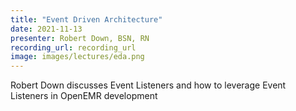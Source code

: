 ```yaml
---
title: "Event Driven Architecture"
date: 2021-11-13
presenter: Robert Down, BSN, RN
recording_url: recording_url
image: images/lectures/eda.png
---
```


Robert Down discusses Event Listeners and how to leverage Event Listeners in OpenEMR development
<!--more -->
